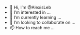 - 👋 Hi, I’m @AlexisLeb
- 👀 I’m interested in ...
- 🌱 I’m currently learning ...
- 💞️ I’m looking to collaborate on ...
- 📫 How to reach me ...

<!---
AlexisLeb/AlexisLeb is a ✨ special ✨ repository because its `README.md` (this file) appears on your GitHub profile.
You can click the Preview link to take a look at your changes.
--->
